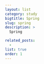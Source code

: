```yaml
---
layout: list
category: study
bigtitle: Spring
slug: spring
description: >
  Spring

related_posts:
  -
list: true
order: 1
---
```

